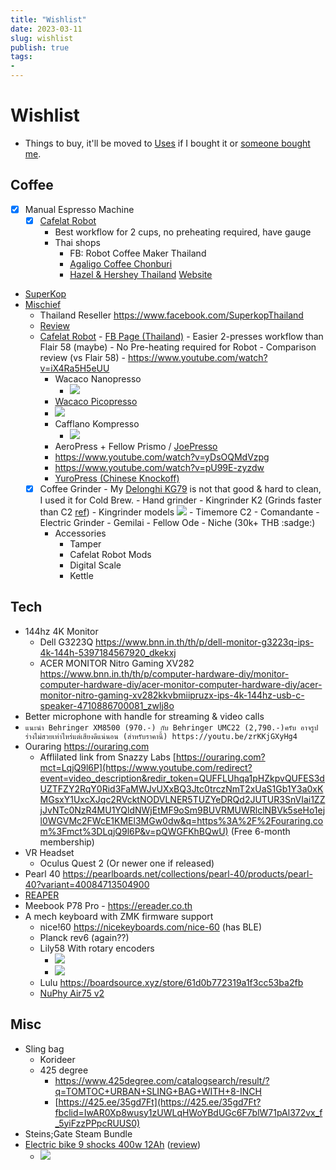 ```yaml
---
title: "Wishlist"
date: 2023-03-11
slug: wishlist
publish: true
tags:
- 
---
```


# Wishlist
- Things to buy, it'll be moved to [Uses](Uses.md) if I bought it or [someone bought me](https://ko-fi.com/narze).

## Coffee
- [x] Manual Espresso Machine
  - [x] [Cafelat Robot](https://th.hazelnhershey.com/collections/equipment)
    - Best workflow for 2 cups, no preheating required, have gauge
    - Thai shops
      - FB: Robot Coffee Maker Thailand
      - [Agaligo Coffee Chonburi](https://www.facebook.com/AgaligoCoffee)
      - [Hazel & Hershey Thailand](https://www.facebook.com/hazelnhershey.thailand) [Website](https://th.hazelnhershey.com/collections/equipment)
- [SuperKop](https://www.superkop.com)
- [Mischief](https://www.mischiefworkshop.com/product/mischief-espresso-maker-steel-support)
  	- Thailand Reseller https://www.facebook.com/SuperkopThailand
  	- [Review](https://www.youtube.com/watch?v=4GavR71moBQ)
  - [Cafelat Robot](http://www.cafelat.com/robot.html)
		- [FB Page (Thailand)](https://www.facebook.com/Robot-Coffee-Maker-Thailand-637831223352912/)
		- Easier 2-presses workflow than Flair 58 (maybe)
			- No Pre-heating required for Robot
			- Comparison review (vs Flair 58)
				- https://www.youtube.com/watch?v=iX4Ra5H5eUU
	- Wacaco Nanopresso
		- ![](/Images/Wacaco%20Nanopresso.png)
	- [Wacaco Picopresso](Wacaco%20Picopresso.md)
    - ![](Images/Wacaco%20Picopresso.png)
	- Cafflano Kompresso
		- ![](/Images/Cafflano%20Kompresso.png)
	- AeroPress + Fellow Prismo / [JoePresso](https://shopee.co.th/JOEPRESSO-for-Aeropress--%E0%B8%AA%E0%B8%B4%E0%B8%99%E0%B8%84%E0%B9%89%E0%B8%B2%E0%B8%84%E0%B8%B7%E0%B8%AD-Joepresso-%E0%B9%84%E0%B8%A1%E0%B9%88%E0%B8%A3%E0%B8%A7%E0%B8%A1-Aeropress--i.435273020.11065615380)
  	- https://www.youtube.com/watch?v=yDsOQMdVzpg
  	- https://www.youtube.com/watch?v=pU99E-zyzdw
  	- [YuroPress (Chinese Knockoff)](https://shopee.co.th/YuroPress-Coffeepress-Maker-%E0%B9%80%E0%B8%84%E0%B8%A3%E0%B8%B7%E0%B9%88%E0%B8%AD%E0%B8%87%E0%B8%97%E0%B8%B3%E0%B8%81%E0%B8%B2%E0%B9%81%E0%B8%9F%E0%B9%81%E0%B8%9A%E0%B8%9A-AeroPress-Prismo-i.260610709.9705817071)
  - [x] Coffee Grinder
		- My [Delonghi KG79](https://www.delonghi.com/en-int/products/coffee/coffee-makers/grinders/kg79-0177111028) is not that good & hard to clean, I used it for Cold Brew.
		- Hand grinder
			- Kingrinder K2 (Grinds faster than C2 [ref](https://www.youtube.com/watch?v=0qBVp__SWwQ))
				- Kingrinder models  ![](/Images/KINGrinder.png)
			- Timemore C2
			- Comandante
		- Electric Grinder
			- Gemilai
			- Fellow Ode
			- Niche (30k+ THB :sadge:)
	- Accessories
		- Tamper
		- Cafelat Robot Mods
		- Digital Scale
		- Kettle

## Tech
- 144hz 4K Monitor
  - Dell G3223Q https://www.bnn.in.th/th/p/dell-monitor-g3223q-ips-4k-144h-5397184567920_dkekxj
  - ACER MONITOR Nitro Gaming XV282 https://www.bnn.in.th/th/p/computer-hardware-diy/monitor-computer-hardware-diy/acer-monitor-computer-hardware-diy/acer-monitor-nitro-gaming-xv282kkvbmiipruzx-ips-4k-144hz-usb-c-speaker-4710886700081_zwlj8o
- Better microphone with handle for streaming & video calls
 - `แนะนำ Behringer XM8500 (970.-) กับ Behringer UMC22 (2,790.-)ครับ อาจรูปร่างไม่สวยเท่าไหร่แต่เสียงดีแน่นอน (สำหรับราคานี้) https://youtu.be/zrKKjGXyHg4`
- Ouraring https://ouraring.com
	- Afflilated link from Snazzy Labs [https://ouraring.com?mct=LqjQ9l6P](https://www.youtube.com/redirect?event=video_description&redir_token=QUFFLUhqa1pHZkpvQUFES3dUZTFZY2RqY0Rid3FaMWJvUXxBQ3Jtc0trczNmT2xUaS1Gb1Y3a0xKMGsxY1UxcXJqc2RVcktNODVLNER5TUZYeDRQd2JUTUR3SnVIai1ZZjJvNTc0NzR4MU1YQldNWjEtMF9oSm9BUVRMUWRlclNBVk5seHo1ejl0WGVMc2FWcE1KMEl3MGw0dw&q=https%3A%2F%2Fouraring.com%3Fmct%3DLqjQ9l6P&v=pQWGFKhBQwU) (Free 6-month membership)
- VR Headset
  - Oculus Quest 2 (Or newer one if released)
- Pearl 40 https://pearlboards.net/collections/pearl-40/products/pearl-40?variant=40084713504900
- [REAPER](https://www.reaper.fm)
- Meebook P78 Pro - https://ereader.co.th
- A mech keyboard with ZMK firmware support
  - nice!60 https://nicekeyboards.com/nice-60 (has BLE)
  - Planck rev6 (again??)
  - Lily58 With rotary encoders
    - ![](/attachments/Pasted%20image%2020221223170125.png)
    - ![](/attachments/Pasted%20image%2020221225163746.png)
  - Lulu https://boardsource.xyz/store/61d0b772319a1f3cc53ba2fb
  - [NuPhy Air75 v2](https://nuphy.com/products/air75-v2)

## Misc
- Sling bag
  - Korideer
  - 425 degree
    - https://www.425degree.com/catalogsearch/result/?q=TOMTOC+URBAN+SLING+BAG+WITH+8-INCH
    - [https://425.ee/35gd7Ft](https://425.ee/35gd7Ft?fbclid=IwAR0Xp8wusy1zUWLqHWoYBdUGc6F7blW71pAl372vx_f_5yiFzzPPpcRUUS0)
- Steins;Gate Steam Bundle
- [Electric bike 9 shocks 400w 12Ah](https://www.lazada.co.th/products/electric-bike-14-48v-40-200km-25-40kmh-250kg-7-i4525227270-s19742133786.html) ([review](https://www.youtube.com/watch?v=U82wt4PRF_k))
    - ![](attachments/Wishlist.png)